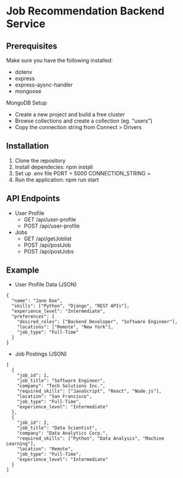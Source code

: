 # Job Recommendation Backend Service

## Prerequisites

Make sure you have the following installed:

- dotenv
- express
- express-aysnc-handler
- mongoose

MongoDB Setup
- Create a new project and build a free cluster
- Browse collections and create a collection (eg. "users")
- Copy the connection string from Connect > Drivers

## Installation

1. Clone the repository
2. Install dependecies:
    npm install
3. Set up .env file
    PORT = 5000
    CONNECTION_STRING = <your MongoDB connection string>
4. Run the application:
    npm run start

## API Endpoints

- User Profile
    - GET /api/user-profile
    - POST /api/user-profile
- Jobs
    - GET /api/getJoblist
    - POST /api/postJob
    - POST /api/postJobs

## Example

- User Profile Data (JSON)
```
{
  "name": "Jane Doe",
  "skills": ["Python", "Django", "REST APIs"],
  "experience_level": "Intermediate",
  "preferences": {
    "desired_roles": ["Backend Developer", "Software Engineer"],
    "locations": ["Remote", "New York"],
    "job_type": "Full-Time"
  }
}
```

- Job Postings (JSON)
```
[
  {
    "job_id": 1,
    "job_title": "Software Engineer",
    "company": "Tech Solutions Inc.",
    "required_skills": ["JavaScript", "React", "Node.js"],
    "location": "San Francisco",
    "job_type": "Full-Time",
    "experience_level": "Intermediate"
  },
  {
    "job_id": 2,
    "job_title": "Data Scientist",
    "company": "Data Analytics Corp.",
    "required_skills": ["Python", "Data Analysis", "Machine Learning"],
    "location": "Remote",
    "job_type": "Full-Time",
    "experience_level": "Intermediate"
  }
]
```